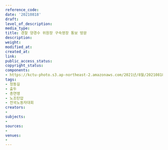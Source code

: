 ```yaml
---
reference_code: 
date: '20210818'
draft: 
level_of_description: 
media_type: 
title: 경찰 양경수 위원장 구속영장 통보 방문
description: 
weight: 
modified_at: 
created_at: 
link: 
public_access_status: 
copyright_status: 
components:
- https://kctu-photo.s3.ap-northeast-2.amazonaws.com/2021년/8월/20210818-경찰+양경수+위원장+구속영장+통보+방문_정동길_출두_총연맹_노조탄압_전국노동자대회/_1D20661.jpg
tags:
- 정동길
- 출두
- 총연맹
- 노조탄압
- 전국노동자대회
creators:
- 
subjects:
- 
sources:
- 
venues:
- 
---
```

